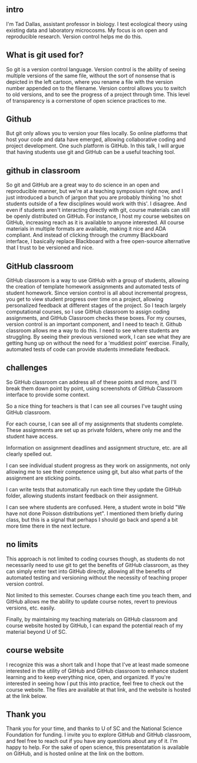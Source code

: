 ## intro 

I'm Tad Dallas, assistant professor in biology. I test ecological theory using existing data and laboratory microcosms. My focus is on open and reproducible research. Version control helps me do this. 

## What is git used for? 
So git is a version control language. Version control is the ability of seeing multiple versions of the same file, without the sort of nonsense that is depicted in the left cartoon, where you rename a file with the version number appended on to the filename. Version control allows you to switch to old versions, and to see the progress of a project through time. This level of transparency is a cornerstone of open science practices to me. 


## Github 
But git only allows you to version your files locally. So online platforms that host your code and data have emerged, allowing collaborative coding and project development. One such platform is GitHub. In this talk, I will argue that having students use git and GitHub can be a useful teaching tool. 

## github in classroom

So git and GitHub are a great way to do science in an open and reproducible manner, but we're at a teaching symposium right now, and I just introduced a bunch of jargon that you are probably thinking 'no shot students outside of a few disciplines would work with this'. I disagree. And even if students aren't interacting directly with git, course materials can still be openly distributed on GitHub. For instance, I host my course websites on GitHub, increasing reach as it is available to anyone interested. All course materials in multiple formats are available, making it nice and ADA compliant. And instead of clicking through the crummy Blackboard interface, I basically replace Blackboard with a free open-source alternative that I trust to be versioned and nice. 



## GitHub classroom

GitHub classroom is a way to use GitHub with a group of students, allowing the creation of template homework assignments and automated tests of student homework. Since version control is all about incremental progress, you get to view student progress over time on a project, allowing personalized feedback at different stages of the project. So I teach largely computational courses, so I use GitHub classroom to assign coding assignments, and GitHub Classroom checks these boxes. For my courses, version control is an important component, and I need to teach it. Github classroom allows me a way to do this. I need to see where students are struggling. By seeing their previous versioned work, I can see what they are getting hung up on without the need for a 'muddiest point' exercise. Finally, automated tests of code can provide students immediate feedback. 


## challenges
So GitHub classroom can address all of these points and more, and I'll break them down point by point, using screenshots of GitHub Classroom interface to provide some context. 

So a nice thing for teachers is that I can see all courses I've taught using GitHub classroom.

For each course, I can see all of my assignments that students complete. These assignments are set up as private folders, where only me and the student have access. 

Information on assignment deadlines and assignment structure, etc. are all clearly spelled out.

I can see individual student progress as they work on assignments, not only allowing me to see their competence using git, but also what parts of the assignment are sticking points. 

I can write tests that automatically run each time they update the GitHub folder, allowing students instant feedback on their assignment. 

I can see where students are confused. Here, a student wrote in bold "We have not done Poisson distributions yet". I mentioned them briefly during class, but this is a signal that perhaps I should go back and spend a bit more time there in the next lecture. 


## no limits 

This approach is not limited to coding courses though, as students do not necessarily need to use git to get the benefits of GitHub classroom, as they can simply enter text into GitHub directly, allowing all the benefits of automated testing and versioning without the necessity of teaching proper version control. 

Not limited to this semester. Courses change each time you teach them, and GitHub allows me the ability to update course notes, revert to previous versions, etc. easily. 

Finally, by maintaining my teaching materials on GitHub classroom and course website hosted by GitHub, I can expand the potential reach of my material beyond U of SC. 


## course website 

I recognize this was a short talk and I hope that I've at least made someone interested in the utility of GitHub and GitHub classroom to enhance student learning and to keep everything nice, open, and organized. If you're interested in seeing how I put this into practice, feel free to check out the course website. The files are available at that link, and the website is hosted at the link below.

## Thank you

Thank you for your time, and thanks to U of SC and the National Science Foundation for funding. I invite you to explore GitHub and GitHub classroom, and feel free to reach out if you have any questions about any of it. I'm happy to help. For the sake of open science, this presentatation is available on GitHub, and is hosted online at the link on the bottom. 
